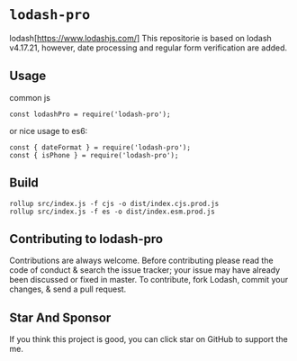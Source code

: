 # `lodash-pro`

lodash[https://www.lodashjs.com/]
This repositorie is based on lodash v4.17.21, however, date processing and regular form verification are added.

## Usage
common js

```
const lodashPro = require('lodash-pro');

```

or nice usage to es6:

```
const { dateFormat } = require('lodash-pro');
const { isPhone } = require('lodash-pro');

```

## Build

```
rollup src/index.js -f cjs -o dist/index.cjs.prod.js
rollup src/index.js -f es -o dist/index.esm.prod.js

```

## Contributing to lodash-pro


Contributions are always welcome. Before contributing please read the code of conduct & search the issue tracker; your issue may have already been discussed or fixed in master. To contribute, fork Lodash, commit your changes, & send a pull request.


## Star And Sponsor


If you think this project is good, you can click star on GitHub to support the me.

